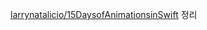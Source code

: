 [larrynatalicio/15DaysofAnimationsinSwift](https://github.com/larrynatalicio/15DaysofAnimationsinSwift) 정리